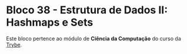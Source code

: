 # Bloco 38 - Estrutura de Dados II: Hashmaps e Sets

Este bloco pertence ao módulo de **Ciência da Computação** do curso da [Trybe](https://www.betrybe.com/).
